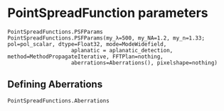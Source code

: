 # PointSpreadFunction parameters

```@docs
PointSpreadFunctions.PSFParams
PointSpreadFunctions.PSFParams(my_λ=500, my_NA=1.2, my_n=1.33; pol=pol_scalar, dtype=Float32, mode=ModeWidefield, 
                    aplanatic = aplanatic_detection, method=MethodPropagateIterative, FFTPlan=nothing,
                    aberrations=Aberrations(), pixelshape=nothing)
```

## Defining Aberrations

```@docs
PointSpreadFunctions.Aberrations
```
